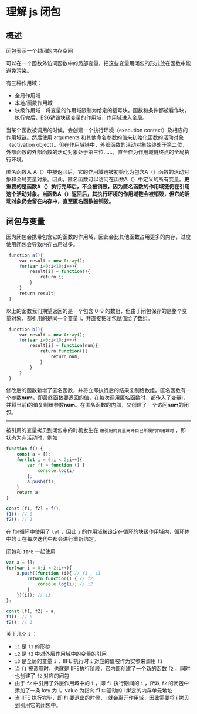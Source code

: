 # 理解 js 闭包

## 概述
闭包表示一个封闭的内存空间

可以在一个函数外访问函数中的局部变量，把这些变量用闭包的形式放在函数中能避免污染。

有三种作用域：

- 全局作用域
- 本地/函数作用域
- 块级作用域：将变量的作用域限制为给定的括号块。函数和条件都被看作块，执行完后，ES6销毁块级变量的作用域，作用域进入全局。

当某个函数被调用的时候，会创建一个执行环境（execution context）及相应的作用域链。然后使用 arguments 和其他命名参数的值来初始化函数的活动对象（activation object）。但在作用域链中，外部函数的活动对象始终处于第二位，外部函数的外部函数的活动对象处于第三位……，直至作为作用域链终点的全局执行环境。

匿名函数从 A（）中被返回后，它的作用域链被初始化为包含A（）函数的活动对象和全局变量对象。因此，匿名函数可以访问在函数A（）中定义的所有变量。**更重要的是函数A（）执行完毕后，不会被销毁，因为匿名函数的作用域链仍在引用这个活动对象。当函数A（）返回后，其执行环境的作用域链会被销毁，但它的活动对象仍会留在内存中，直至匿名函数被销毁。**

## **闭包与变量**

因为闭包会携带包含它的函数的作用域，因此会比其他函数占用更多的内存，过度使用闭包会导致内存占用过多。

```jsx
 function a(){
     var result = new Array();
     for(var i=0;i<10;i++){
         result[i] = function(){
             return i;
         }
     }
     return result;
 }
```

以上的函数我们期望返回的是一个包含 0-9 的数组，但由于闭包保存的是整个变量对象，都引用的是同一个变量 **i**，并直接把闭包赋值给了数组。

```jsx
 function b(){
     var result = new Array();
     for(var i=0;i<10;i++){
         result[i] = function(num){
             return function(){
                 return num;
             }
         }
     }
 }
```

修改后的函数新增了匿名函数，并将立即执行后的结果复制给数组。匿名函数有一个参数**num**，即最终函数要返回的值，在每次调用匿名函数时，都传入了变量**i**，并将当前**i**的值复制给参数**num**。在匿名函数的内部，又创建了一个访问**num**的闭包。

---

被引用的变量拷贝到闭包中的时机发生在 `被引用的变量离开自己所属的作用域时` ，即状态为非活动时，例如

```jsx
function f() {
	const a = [];
	for(let i = 0;i < 2;i++){
		var ff = function () {
			console.log(i)
		};
		a.push(ff);
	}
	return a;
}

const [f1, f2] = f();
f1(); // 0
f2(); // 1
```

在 for循环中使用了 `let` ，因此 `i` 的作用域被设定在循环的块级作用域内，循环体中的 `i` 在每次迭代中都会进行重新绑定。

闭包和 `IIFE` 一起使用

```jsx
var a = [];
for(var i = 0;i < 2;i++){
	a.push((function (i){ // f1 , i1
		return function() { // f2
			console.log(i); // i2
		}
	})(i)); // i3
};

const [f1, f2] = a;
f1(); // 0
f2(); // 1
```

关于几个 `i` ：

- `i1` 是 `f1` 的形参
- `i2` 是 `f2` 中对外层作用域中的变量的引用
- `i3` 是全局的变量 `i` ，IIFE 执行时 `i` 对应的值被作为实参来调用 `f1`
- 当 `f1` 被调用时，也就是 IIFE执行阶段，它内部创建了一个新的函数 `f2` ，同时也创建了 `f2` 对应的闭包
- 由于 `f2` 中引用了外层作用域中的 `i` ，即 `f1` 执行期间的 `i` ，所以 `f2` 的闭包中添加了一条 key 为 i，value 为指向 f1 中活动的 i 绑定的内存单元地址
- 当 IIFE 执行完毕，即 f1 要退出的时候，i 就会离开作用域，因此需要将 i 拷贝到引用它的闭包中。